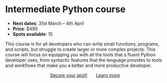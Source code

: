 # Intermediate Python course

- **Next dates**: 31st March – 4th April
- **Price**: $490
- **Spots available**: 15

This course is for all developers who can write small functions, programs, and scripts, but struggle to create larger or more complex projects.
This course will focus on equipping you with all the tools that a fluent Python developer uses, from syntactic features that the language provides to tools and workflows that make you a better and more productive developer.

<!--
You will learn skills to help you

 - write code that is more time and memory efficient;
 - code idiomatically by leveraging the most useful tools from the standard library;
 - write modular and reusable code;
 - structure your functions, classes, files, and projects, in a way that is easy to manage;
 - detect bugs even before running your code; and
 - package your code to share privately across your own projects or publically with every single Python users.

The focus will be on understanding the underlying principles and then applying them immediately with the exercises and small projects presented.

Some of the topics covered in this course include the module `itertools` and generators, practical OOP techniques, decorators, the essentials of static typing with mypy, testing with pytest, and project management and packaging with uv.

This course lasts 5 business days, with 4 hours of live sessions per day (in two sessions of 2 hours each), plus assignments for you to practice the concepts learned.
The live sessions are live-coded and very hands-on because you learn when you practice, not when you listen to others/read.

The course includes access to a discussion forum to get help with the exercises outside of the live sessions.
-->

<div style="display:flex; justify-content:center;">
<a href="https://mathspp.gumroad.com/l/intermediate-python-course?wanted=true" target="_blank" class="btn" style="margin-right: 1em;">Secure your spot!</a>
<a href="/courses/intermediate-python-course" class="btn" style="margin-left: 1em;">Learn more</a>
</div>
